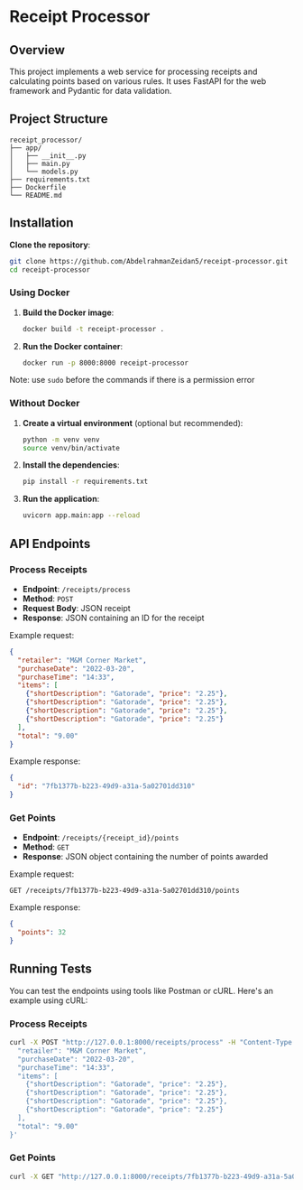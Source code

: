 
# Receipt Processor

## Overview
This project implements a web service for processing receipts and calculating points based on various rules. It uses FastAPI for the web framework and Pydantic for data validation.

## Project Structure
```
receipt_processor/
├── app/
│   ├── __init__.py
│   ├── main.py
│   └── models.py
├── requirements.txt
├── Dockerfile
└── README.md
```

## Installation

**Clone the repository**:
   ```sh
   git clone https://github.com/AbdelrahmanZeidan5/receipt-processor.git
   cd receipt-processor
   ```
   
### Using Docker

1. **Build the Docker image**:
   ```sh
   docker build -t receipt-processor .
   ```

2. **Run the Docker container**:
   ```sh
   docker run -p 8000:8000 receipt-processor
   ```

Note: use `sudo` before the commands if there is a permission error

### Without Docker



1. **Create a virtual environment** (optional but recommended):
   ```sh
   python -m venv venv
   source venv/bin/activate
   ```

2. **Install the dependencies**:
   ```sh
   pip install -r requirements.txt
   ```

3. **Run the application**:
   ```sh
   uvicorn app.main:app --reload
   ```

## API Endpoints

### Process Receipts
- **Endpoint**: `/receipts/process`
- **Method**: `POST`
- **Request Body**: JSON receipt
- **Response**: JSON containing an ID for the receipt

Example request:
```json
{
  "retailer": "M&M Corner Market",
  "purchaseDate": "2022-03-20",
  "purchaseTime": "14:33",
  "items": [
    {"shortDescription": "Gatorade", "price": "2.25"},
    {"shortDescription": "Gatorade", "price": "2.25"},
    {"shortDescription": "Gatorade", "price": "2.25"},
    {"shortDescription": "Gatorade", "price": "2.25"}
  ],
  "total": "9.00"
}
```

Example response:
```json
{
  "id": "7fb1377b-b223-49d9-a31a-5a02701dd310"
}
```

### Get Points
- **Endpoint**: `/receipts/{receipt_id}/points`
- **Method**: `GET`
- **Response**: JSON object containing the number of points awarded

Example request:
```http
GET /receipts/7fb1377b-b223-49d9-a31a-5a02701dd310/points
```

Example response:
```json
{
  "points": 32
}
```

## Running Tests
You can test the endpoints using tools like Postman or cURL. Here's an example using cURL:

### Process Receipts
```sh
curl -X POST "http://127.0.0.1:8000/receipts/process" -H "Content-Type: application/json" -d '{
  "retailer": "M&M Corner Market",
  "purchaseDate": "2022-03-20",
  "purchaseTime": "14:33",
  "items": [
    {"shortDescription": "Gatorade", "price": "2.25"},
    {"shortDescription": "Gatorade", "price": "2.25"},
    {"shortDescription": "Gatorade", "price": "2.25"},
    {"shortDescription": "Gatorade", "price": "2.25"}
  ],
  "total": "9.00"
}'
```

### Get Points
```sh
curl -X GET "http://127.0.0.1:8000/receipts/7fb1377b-b223-49d9-a31a-5a02701dd310/points"
```

